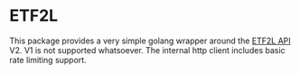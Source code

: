 # ETF2L

This package provides a very simple golang wrapper around the [ETF2L API](https://api-v2.etf2l.org/) V2. V1 is not
supported whatsoever. The internal http client includes basic rate limiting support.